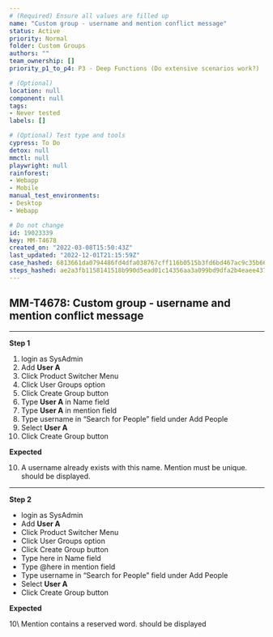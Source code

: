 ```yaml
---
# (Required) Ensure all values are filled up
name: "Custom group - username and mention conflict message"
status: Active
priority: Normal
folder: Custom Groups
authors: ""
team_ownership: []
priority_p1_to_p4: P3 - Deep Functions (Do extensive scenarios work?)

# (Optional)
location: null
component: null
tags: 
- Never tested
labels: []

# (Optional) Test type and tools
cypress: To Do
detox: null
mmctl: null
playwright: null
rainforest: 
- Webapp
- Mobile
manual_test_environments: 
- Desktop
- Webapp

# Do not change
id: 19023339
key: MM-T4678
created_on: "2022-03-08T15:50:43Z"
last_updated: "2022-12-01T21:15:59Z"
case_hashed: 6813661da0794486fd4dfa038767cff116b0515b3fd6bd467ac9c35b6602d8b460154b9a5dfbf0914a8f40707a638953
steps_hashed: ae2a3fb1158141518b990d5ead01c14356aa3a099bd9dfa2b4eaee437070f7e44682f03abce1fa56c5715f982ef90b2e
---
```


<!-- (Auto-generated) Based on frontmatter's "key" and "name" -->

## MM-T4678: Custom group - username and mention conflict message

---

**Step 1**

1. login as SysAdmin
2. Add **User A**
3. Click Product Switcher Menu
4. Click User Groups option
5. Click Create Group button
6. Type **User A** in Name field
7. Type **User A** in mention field
8. Type username in “Search for People” field under Add People
9. Select **User A**
10. Click Create Group button

**Expected**

10. A username already exists with this name. Mention must be unique. should be displayed.

---

**Step 2**

- login as SysAdmin
- Add **User A**
- Click Product Switcher Menu
- Click User Groups option
- Click Create Group button
- Type here in Name field
- Type @here in mention field
- Type username in “Search for People” field under Add People
- Select **User A**
- Click Create Group button

**Expected**

10\ Mention contains a reserved word. should be displayed
